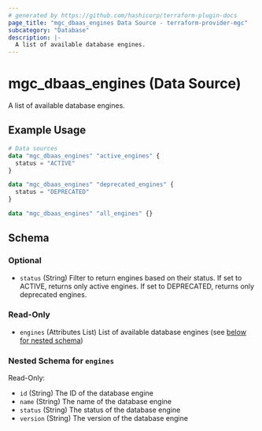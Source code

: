 ```yaml
---
# generated by https://github.com/hashicorp/terraform-plugin-docs
page_title: "mgc_dbaas_engines Data Source - terraform-provider-mgc"
subcategory: "Database"
description: |-
  A list of available database engines.
---
```


# mgc_dbaas_engines (Data Source)

A list of available database engines.

## Example Usage

```terraform
# Data sources
data "mgc_dbaas_engines" "active_engines" {
  status = "ACTIVE"
}

data "mgc_dbaas_engines" "deprecated_engines" {
  status = "DEPRECATED"
}

data "mgc_dbaas_engines" "all_engines" {}
```

<!-- schema generated by tfplugindocs -->
## Schema

### Optional

- `status` (String) Filter to return engines based on their status. If set to ACTIVE, returns only active engines. If set to DEPRECATED, returns only deprecated engines.

### Read-Only

- `engines` (Attributes List) List of available database engines (see [below for nested schema](#nestedatt--engines))

<a id="nestedatt--engines"></a>
### Nested Schema for `engines`

Read-Only:

- `id` (String) The ID of the database engine
- `name` (String) The name of the database engine
- `status` (String) The status of the database engine
- `version` (String) The version of the database engine
